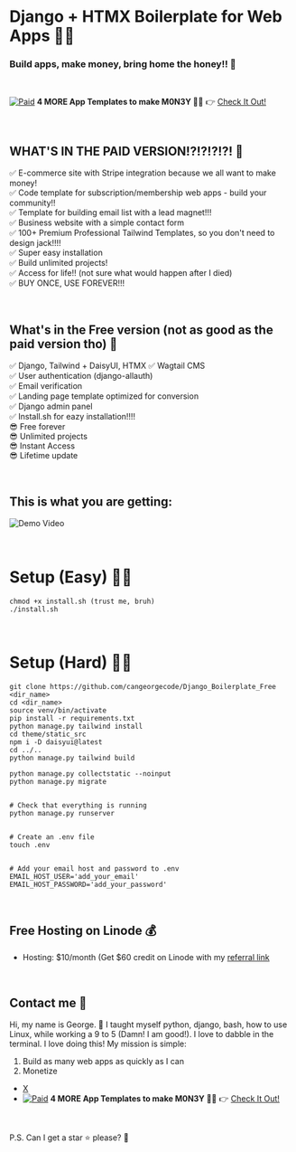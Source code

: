# Django + HTMX Boilerplate for Web Apps 🚀🚀
### Build apps, make money, bring home the honey!! 🎉 


&nbsp;


[![Paid](https://img.shields.io/badge/Pro-Boilerplate-pink)](https://hero.codes/) **4 MORE App Templates to make M0N3Y 🤑🤑** 👉 [Check It Out!](https://hero.codes/)  


&nbsp;


## WHAT'S IN THE PAID VERSION!?!?!?!?! 🚧

✅ E-commerce site with Stripe integration because we all want to make money!  
✅ Code template for subscription/membership web apps - build your community!!  
✅ Template for building email list with a lead magnet!!!  
✅ Business website with a simple contact form  
✅ 100+ Premium Professional Tailwind Templates, so you don't need to design jack!!!!  
✅ Super easy installation   
✅ Build unlimited projects!  
✅ Access for life!! (not sure what would happen after I died)  
✅ BUY ONCE, USE FOREVER!!!  


&nbsp;


## What's in the Free version (not as good as the paid version tho) 🔧

✅ Django, Tailwind + DaisyUI, HTMX
✅ Wagtail CMS  
✅ User authentication (django-allauth)  
✅ Email verification  
✅ Landing page template optimized for conversion  
✅ Django admin panel  
✅ Install.sh for eazy installation!!!!  
😎 Free forever  
😎 Unlimited projects  
😎 Instant Access  
😎 Lifetime update   


&nbsp;

## This is what you are getting:
![Demo Video](https://raw.githubusercontent.com/cangeorgecode/djbp_demo_video/main/output.gif)


&nbsp;


# Setup (Easy) 🧑‍💻  
```
chmod +x install.sh (trust me, bruh)
./install.sh

```


&nbsp;


# Setup (Hard) 🧑‍💻  

```
git clone https://github.com/cangeorgecode/Django_Boilerplate_Free <dir_name>
cd <dir_name>
source venv/bin/activate
pip install -r requirements.txt
python manage.py tailwind install
cd theme/static_src
npm i -D daisyui@latest
cd ../..
python manage.py tailwind build

python manage.py collectstatic --noinput
python manage.py migrate


# Check that everything is running
python manage.py runserver


# Create an .env file
touch .env


# Add your email host and password to .env
EMAIL_HOST_USER='add_your_email'
EMAIL_HOST_PASSWORD='add_your_password'

```


&nbsp;


## Free Hosting on Linode 💰

- Hosting: $10/month (Get $60 credit on Linode with my [referral link](https://www.linode.com/lp/refer/?r=9ff0cd12e24c4e14bb041fd505242e605d1cc36d)

&nbsp;


## Contact me 📧

Hi, my name is George. 👋 I taught myself python, django, bash, how to use Linux, while working a 9 to 5 (Damn! I am good!). I love to dabble in the terminal. I love doing this! My mission is simple:  

1. Build as many web apps as quickly as I can
2. Monetize

- [X](https://x.com/joji_jiji)
- [![Paid](https://img.shields.io/badge/Pro-Boilerplate-pink)](https://hero.codes/) **4 MORE App Templates to make M0N3Y 🤑🤑** 👉 [Check It Out!](https://hero.codes/)  

&nbsp;


P.S. Can I get a star ⭐ please? 🍻


